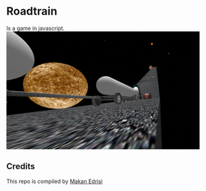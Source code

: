 Roadtrain
===========
Is a game in javascript.
![roadtrain1](screenshots/image1.png)

## Credits

This repo is compiled by [Makan Edrisi](https://github.com/makannew)
